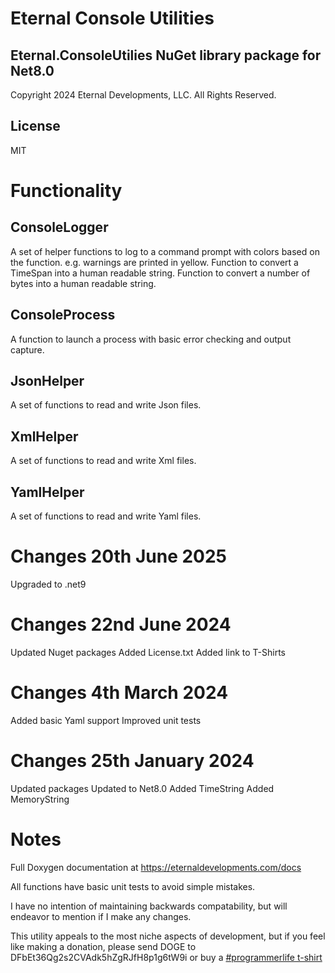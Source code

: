 # Eternal Console Utilities 

## Eternal.ConsoleUtilies NuGet library package for Net8.0
Copyright 2024 Eternal Developments, LLC. All Rights Reserved.

## License

MIT

# Functionality
## ConsoleLogger

A set of helper functions to log to a command prompt with colors based on the function.
e.g. warnings are printed in yellow.
Function to convert a TimeSpan into a human readable string.
Function to convert a number of bytes into a human readable string.

## ConsoleProcess

A function to launch a process with basic error checking and output capture.

## JsonHelper

A set of functions to read and write Json files.

## XmlHelper

A set of functions to read and write Xml files.

## YamlHelper

A set of functions to read and write Yaml files.

# Changes 20th June 2025

Upgraded to .net9

# Changes 22nd June 2024

Updated Nuget packages
Added License.txt
Added link to T-Shirts

# Changes 4th March 2024

Added basic Yaml support
Improved unit tests

# Changes 25th January 2024

Updated packages
Updated to Net8.0
Added TimeString
Added MemoryString

# Notes

Full Doxygen documentation at https://eternaldevelopments.com/docs

All functions have basic unit tests to avoid simple mistakes.

I have no intention of maintaining backwards compatability, but will endeavor to mention if I make any changes.

This utility appeals to the most niche aspects of development, but if you feel like making a donation, please send DOGE to DFbEt36Qg2s2CVAdk5hZgRJfH8p1g6tW9i or buy a [#programmerlife t-shirt](https://www.bonfire.com/store/programmer-life/)

